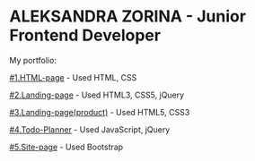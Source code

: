 # ALEKSANDRA ZORINA - Junior Frontend Developer

My portfolio:

[#1.HTML-page](https://SandraZorina.github.io/Interior/) - Used HTML, CSS

[#2.Landing-page](https://sandrazorina.github.io/Landing/) - Used HTML3, CSS5, jQuery

[#3.Landing-page(product)](https://SandraZorina.github.io/Landing%20for%20product/) - Used HTML5, CSS3

[#4.Todo-Planner](https://SandraZorina.github.io/Planner/) - Used JavaScript, jQuery

[#5.Site-page](https://SandraZorina.github.io/Bootstrap/) - Used Bootstrap
